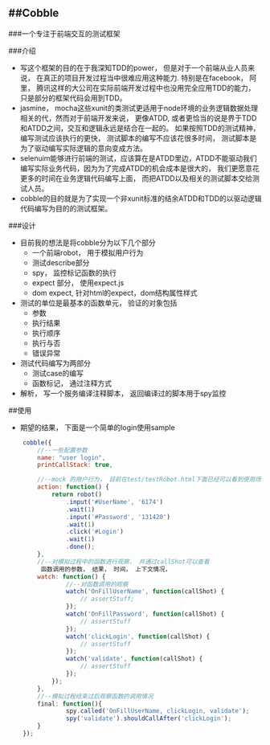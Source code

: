 ##Cobble
----
###一个专注于前端交互的测试框架

###介绍  
   
* 写这个框架的目的在于我深知TDD的power， 但是对于一个前端从业人员来说， 在真正的项目开发过程当中很难应用这种能力. 
特别是在facebook， 阿里， 腾讯这样的大公司在实际前端开发过程中也没用完全应用TDD的能力， 只是部分的框架代码会用到TDD。 
* jasmine， mocha这些xunit的类测试更适用于node环境的业务逻辑数据处理相关的代，然而对于前端开发来说， 更像ATDD,  或者更恰当的说是界于TDD和ATDD之间，交互和逻辑永远是结合在一起的。 如果按照TDD的测试精神， 编写测试应该执行的更快， 
测试脚本的编写不应该花很多时间， 测试脚本是为了驱动编写实际逻辑的意向变成方法。 
* selenuim能够进行前端的测试，应该算在是ATDD里边，ATDD不能驱动我们编写实际业务代码，因为为了完成ATDD的机会成本是很大的， 
我们更愿意花更多的时间在业务逻辑代码编写上面， 而把ATDD以及相关的测试脚本交给测试人员。  
* cobble的目的就是为了实现一个非xunit标准的结余ATDD和TDD的以驱动逻辑代码编写为目的的测试框架。  


###设计 

* 目前我的想法是将cobble分为以下几个部分  
    - 一个前端robot， 用于模拟用户行为  
    - 测试describe部分  
    - spy， 监控标记函数的执行
    - expect 部分， 使用expect.js
    - dom expect, 针对html的expect，dom结构属性样式
* 测试的单位是最基本的函数单元， 验证的对象包括
    - 参数
    - 执行结果
    - 执行顺序
    - 执行与否
    - 错误异常   
* 测试代码编写为两部分  
    - 测试case的编写  
    - 函数标记， 通过注释方式  
* 解析， 写一个服务编译注释脚本， 返回编译过的脚本用于spy监控  

##使用  
* 期望的结果， 下面是一个简单的login使用sample 
```javascript  
    cobble({ 
        //--一些配置参数
        name: "user login",
        printCallStack: true,

        //--mock 的用户行为， 目前在test/testRobot.html下面已经可以看到使用场景了, 使用promise A+模型极大的简化了异步行为的编写， 目前只有简单的click input wait方法 
        action: function() {
            return robot()
                .input('#UserName', '6174')
                .wait(1)
                .input('#Password', '131420')
                .wait(1)
                .click('#Login')
                .wait(1)
                .done();
        },
        //--对模拟过程中的函数进行观察， 并通过callShot可以查看
         函数调用的参数， 结果， 时间， 上下文情况，
        watch: function() {
                //--对函数调用的观察
                watch('OnFillUserName', function(callShot) {
                    // assertStuff;
                });
                watch('OnFillPassword', function(callShot) {
                    // assertStuff
                });
                watch('clickLogin', function(callShot) {
                    // assertStuff
                });
                watch('validate', function(callShot) {
                    // assertStuff
                });
            });
        },
        //--模拟过程结束过后观察函数的调用情况
        final: function(){
                spy.called('OnFillUserName, clickLogin, validate');
                spy('validate').shouldCallAfter('clickLogin');
        }
    });
```